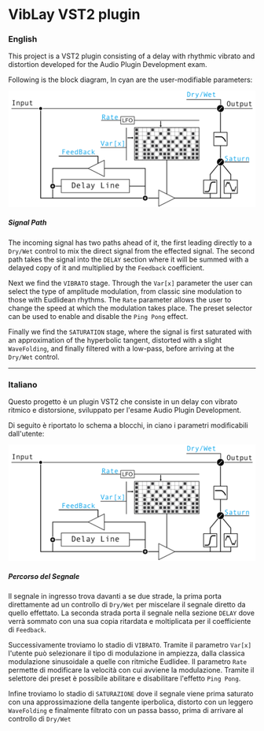 # VibLay VST2 plugin

### English

This project is a VST2 plugin consisting of a delay with rhythmic vibrato and distortion developed for the Audio Plugin Development exam.

Following is the block diagram, In cyan are the user-modifiable parameters:

![](Schematic.png)

##### Signal Path
The incoming signal has two paths ahead of it, the first leading directly to a `Dry/Wet` control to mix the direct signal from the effected signal.
The second path takes the signal into the `DELAY` section where it will be summed with a delayed copy of it and multiplied by the `Feedback` coefficient.

Next we find the `VIBRATO` stage. 
Through the `Var[x]` parameter the user can select the type of amplitude modulation, from classic sine modulation to those with Eudlidean rhythms. 
The `Rate` parameter allows the user to change the speed at which the modulation takes place.
The preset selector can be used to enable and disable the `Ping Pong` effect.

Finally we find the `SATURATION` stage, where the signal is first saturated with an approximation of the hyperbolic tangent, distorted with a slight `WaveFolding`, and finally filtered with a low-pass, before arriving at the `Dry/Wet` control.

---

### Italiano

Questo progetto è un plugin VST2 che consiste in un delay con vibrato ritmico e distorsione, sviluppato per l'esame Audio Plugin Development.

Di seguito è riportato lo schema a blocchi, in ciano i parametri modificabili dall'utente:

![](Schematic.png)

##### Percorso del Segnale

Il segnale in ingresso trova davanti a se due strade, la prima porta direttamente ad un controllo di `Dry/Wet` per miscelare il segnale diretto da quello effettato.
La seconda strada porta il segnale nella sezione `DELAY` dove verrà sommato con una sua copia ritardata e moltiplicata per il coefficiente di `Feedback`.

Successivamente troviamo lo stadio di `VIBRATO`. 
Tramite il parametro `Var[x]` l'utente può selezionare il tipo di modulazione in ampiezza, dalla classica modulazione sinusoidale a quelle con ritmiche Eudlidee. 
Il parametro `Rate` permette di modificare la velocità con cui avviene la modulazione.
Tramite il selettore dei preset è possibile abilitare e disabilitare l'effetto `Ping Pong`.

Infine troviamo lo stadio di `SATURAZIONE` dove il segnale viene prima saturato con una approssimazione della tangente iperbolica, distorto con un leggero `WaveFolding` e finalmente filtrato con un passa basso, prima di arrivare al controllo di `Dry/Wet`
